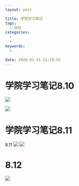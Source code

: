```yaml
---
layout: post

title: 学院学习笔记
tags:
  - 学院
categories:
  - 
  - 
keywords:
  - 

date: 2020-01-31 21:19:52
---
```


# 学院学习笔记8.10

<!-- more -->
![](https://cdn.jsdelivr.net/gh/fuxin123z/images@master/IMG_1250.JPG)

![](https://cdn.jsdelivr.net/gh/fuxin123z/images@master/IMG_1251.JPG)

# 学院学习笔记8.11
8.11
![](https://cdn.jsdelivr.net/gh/fuxin123z/images@master/IMG_1255.JPG)
![](https://cdn.jsdelivr.net/gh/fuxin123z/images@master/IMG_1256.JPG)
# 8.12
![](https://cdn.jsdelivr.net/gh/fuxin123z/images@master/IMG_1258.jpeg)

